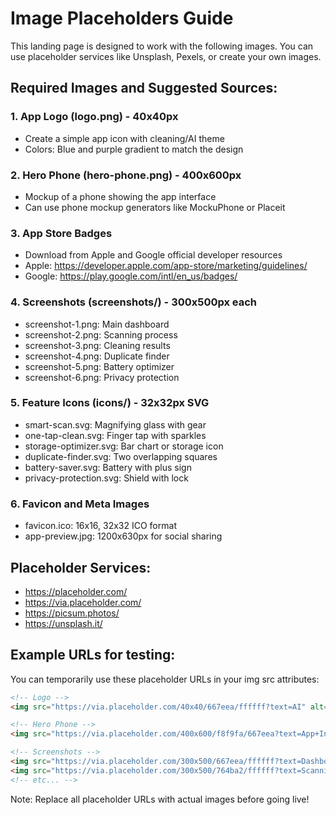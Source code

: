 # Image Placeholders Guide

This landing page is designed to work with the following images. You can use placeholder services like Unsplash, Pexels, or create your own images.

## Required Images and Suggested Sources:

### 1. App Logo (logo.png) - 40x40px
- Create a simple app icon with cleaning/AI theme
- Colors: Blue and purple gradient to match the design

### 2. Hero Phone (hero-phone.png) - 400x600px
- Mockup of a phone showing the app interface
- Can use phone mockup generators like MockuPhone or Placeit

### 3. App Store Badges
- Download from Apple and Google official developer resources
- Apple: https://developer.apple.com/app-store/marketing/guidelines/
- Google: https://play.google.com/intl/en_us/badges/

### 4. Screenshots (screenshots/) - 300x500px each
- screenshot-1.png: Main dashboard
- screenshot-2.png: Scanning process
- screenshot-3.png: Cleaning results
- screenshot-4.png: Duplicate finder
- screenshot-5.png: Battery optimizer
- screenshot-6.png: Privacy protection

### 5. Feature Icons (icons/) - 32x32px SVG
- smart-scan.svg: Magnifying glass with gear
- one-tap-clean.svg: Finger tap with sparkles
- storage-optimizer.svg: Bar chart or storage icon
- duplicate-finder.svg: Two overlapping squares
- battery-saver.svg: Battery with plus sign
- privacy-protection.svg: Shield with lock

### 6. Favicon and Meta Images
- favicon.ico: 16x16, 32x32 ICO format
- app-preview.jpg: 1200x630px for social sharing

## Placeholder Services:
- https://placeholder.com/
- https://via.placeholder.com/
- https://picsum.photos/
- https://unsplash.it/

## Example URLs for testing:
You can temporarily use these placeholder URLs in your img src attributes:

```html
<!-- Logo -->
<img src="https://via.placeholder.com/40x40/667eea/ffffff?text=AI" alt="AI Cleaner Kit Logo">

<!-- Hero Phone -->
<img src="https://via.placeholder.com/400x600/f8f9fa/667eea?text=App+Interface" alt="AI Cleaner Kit App">

<!-- Screenshots -->
<img src="https://via.placeholder.com/300x500/667eea/ffffff?text=Dashboard" alt="Dashboard">
<img src="https://via.placeholder.com/300x500/764ba2/ffffff?text=Scanning" alt="Scanning">
<!-- etc... -->
```

Note: Replace all placeholder URLs with actual images before going live!